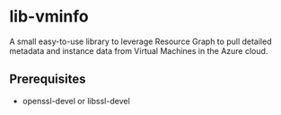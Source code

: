 # lib-vminfo

A small easy-to-use library to leverage Resource Graph to pull detailed metadata and instance data from Virtual Machines in the Azure cloud.

## Prerequisites

- openssl-devel or libssl-devel

